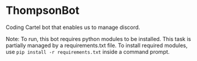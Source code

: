 # ThompsonBot
Coding Cartel bot that enables us to manage discord.

Note:
To run, this bot requires python modules to be installed. This task
is partially managed by a requirements.txt file.
To install required modules, use ```pip install -r requirements.txt``` inside a command prompt.

